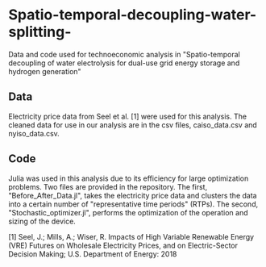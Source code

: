# Spatio-temporal-decoupling-water-splitting-
Data and code used for technoeconomic analysis in "Spatio-temporal decoupling of water electrolysis for dual-use grid energy storage and hydrogen generation"

## Data
Electricity price data from Seel et al. [1] were used for this analysis. The cleaned data for use in our analysis are in the csv files, caiso_data.csv and nyiso_data.csv.

## Code
Julia was used in this analysis due to its efficiency for large optimization problems. Two files are provided in the repository. The first, "Before_After_Data.jl", takes the electricity price data and clusters the data into a certain number of "representative time periods" (RTPs). The second, "Stochastic_optimizer.jl", performs the optimization of the operation and sizing of the device. 

[1] Seel, J.;  Mills, A.; Wiser, R. Impacts of High Variable Renewable Energy (VRE) Futures on Wholesale Electricity Prices, and on Electric-Sector Decision Making; U.S. Department of Energy: 2018
